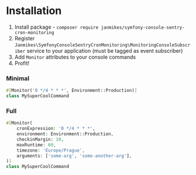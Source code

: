 # Installation

1. Install package - `composer require janmikes/symfony-console-sentry-cron-monitoring`
2. Register `Janmikes\SymfonyConsoleSentryCronMonitoring\MonitoringConsoleSubscriber` service to your application (must be tagged as event subscriber)
3. Add `Monitor` attributes to your console commands
4. Profit!


### Minimal
```php
#[Monitor('0 */4 * * *', Environment::Production)]
class MySuperCoolCommand
```

### Full
```php
#[Monitor(
    cronExpression: '0 */4 * * *',
    environment: Environment::Production,
    checkinMargin: 10,
    maxRuntime: 60,
    timezone: 'Europe/Prague',
    arguments: ['some-arg', 'some-another-arg'],
)]
class MySuperCoolCommand
```